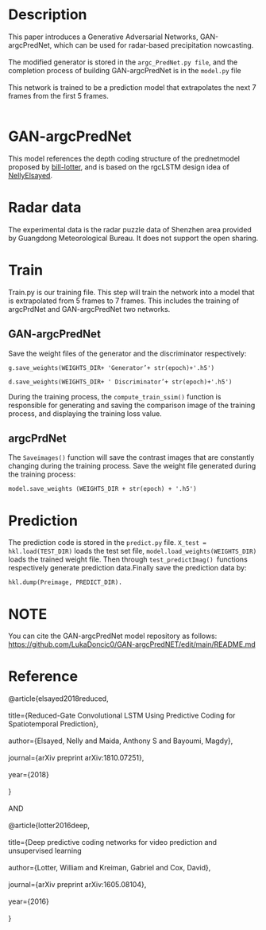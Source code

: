 # Description
This paper introduces a Generative Adversarial Networks, GAN-argcPredNet, which can be used for radar-based precipitation nowcasting.<br><br>
The modified generator is stored in the `argc_PredNet.py file`, and the completion process of building GAN-argcPredNet is in the `model.py` file<br><br>
This network is trained to be a prediction model that extrapolates the next 7 frames from the first 5 frames.<br><br>
# GAN-argcPredNet
This model references the depth coding structure of the prednetmodel proposed by [bill-lotter](https://github.com/coxlab/prednet), and is based on the rgcLSTM design idea of [NellyElsayed](https://github.com/NellyElsayed/rgcLSTM).
# Radar data
The experimental data is the radar puzzle data of Shenzhen area provided by Guangdong Meteorological Bureau. It does not support the open sharing.
# Train
Train.py is our training file. This step will train the network into a model that is extrapolated from 5 frames to 7 frames. This includes the training of argcPrdNet and GAN-argcPredNet two networks.
## GAN-argcPredNet
Save the weight files of the generator and the discriminator respectively:<br>


    g.save_weights(WEIGHTS_DIR+ 'Generator’+ str(epoch)+'.h5') 
    
    d.save_weights(WEIGHTS_DIR+ ' Discriminator’+ str(epoch)+'.h5') 
During the training process, the `compute_train_ssim()` function is responsible for generating and saving the comparison image of the training process, and displaying the training loss value.
## argcPrdNet
The `Saveimages()` function will save the contrast images that are constantly changing during the training process.
Save the weight file generated during the training process:

    model.save_weights (WEIGHTS_DIR + str(epoch) + '.h5') 
# Prediction
The prediction code is stored in the `predict.py` file.  `X_test = hkl.load(TEST_DIR)` loads the test set file, `model.load_weights(WEIGHTS_DIR)` loads the trained weight file.
Then through `test_predictImag() `functions respectively generate prediction data.Finally save the prediction data by: 

    hkl.dump(Preimage, PREDICT_DIR).
# NOTE
You can cite the GAN-argcPredNet model repository as follows:<br>
https://github.com/LukaDoncic0/GAN-argcPredNET/edit/main/README.md<br>
# Reference
@article{elsayed2018reduced,<br><br>
title={Reduced-Gate Convolutional LSTM Using Predictive Coding for Spatiotemporal Prediction},<br><br>
author={Elsayed, Nelly and Maida, Anthony S and Bayoumi, Magdy},<br><br>
journal={arXiv preprint arXiv:1810.07251},<br><br>
year={2018}<br><br>
}<br><br>
AND<br><br>
@article{lotter2016deep,<br><br>
title={Deep predictive coding networks for video prediction and unsupervised learning<br><br>
author={Lotter, William and Kreiman, Gabriel and Cox, David},<br><br>
journal={arXiv preprint arXiv:1605.08104},<br><br>
year={2016}<br><br>
}<br><br>
